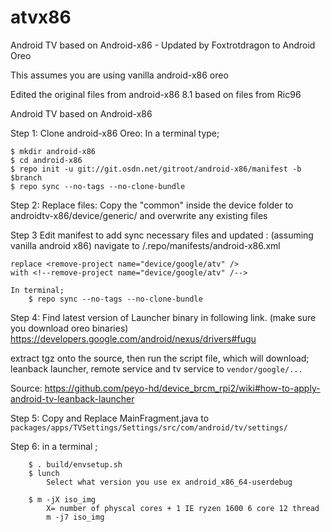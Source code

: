 # atvx86

Android TV based on Android-x86  -  Updated by Foxtrotdragon to Android Oreo

This assumes you are using vanilla android-x86 oreo  

Edited the original files from android-x86 8.1 based on files from Ric96

Android TV based on Android-x86


Step 1: Clone android-x86 Oreo:
	In a terminal type;
	
	$ mkdir android-x86
	$ cd android-x86
	$ repo init -u git://git.osdn.net/gitroot/android-x86/manifest -b $branch
	$ repo sync --no-tags --no-clone-bundle



Step 2: Replace files:
   Copy the "common" inside the device folder to androidtv-x86/device/generic/ and overwrite any existing files
   
Step 3 Edit manifest to add sync necessary files and updated : 
	(assuming vanilla android x86) navigate to /.repo/manifests/android-x86.xml 
	
	replace <remove-project name="device/google/atv" />
	with <!--remove-project name="device/google/atv" /-->
	
	In terminal;
		$ repo sync --no-tags --no-clone-bundle
     
Step 4: 
   Find latest version of Launcher binary in following link. (make sure you download oreo binaries)
   https://developers.google.com/android/nexus/drivers#fugu
   
   extract tgz onto the source, then run the script file, which will download; 
   leanback launcher, remote service and tv service to ```vendor/google/...```
   
   Source: https://github.com/peyo-hd/device_brcm_rpi2/wiki#how-to-apply-android-tv-leanback-launcher
   
Step 5:
   Copy and Replace MainFragment.java to ```packages/apps/TVSettings/Settings/src/com/android/tv/settings/```
  
Step 6:
	in a terminal ; 
	
		$ . build/envsetup.sh
		$ lunch
			Select what version you use ex android_x86_64-userdebug
			
		$ m -jX iso_img
			X= number of physcal cores + 1 IE ryzen 1600 6 core 12 thread
			m -j7 iso_img 
